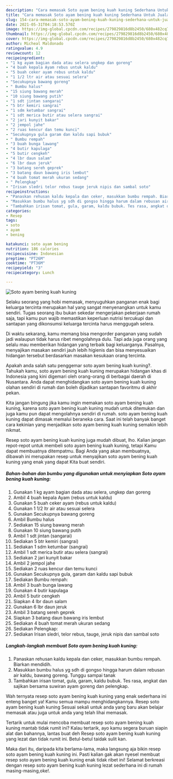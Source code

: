 ```yaml
---
description: "Cara memasak Soto ayam bening kuah kuning Sederhana Untuk Jualan"
title: "Cara memasak Soto ayam bening kuah kuning Sederhana Untuk Jualan"
slug: 154-cara-memasak-soto-ayam-bening-kuah-kuning-sederhana-untuk-jualan
date: 2021-05-31T04:18:53.570Z
image: https://img-global.cpcdn.com/recipes/279829816d8b2450/680x482cq70/soto-ayam-bening-kuah-kuning-foto-resep-utama.jpg
thumbnail: https://img-global.cpcdn.com/recipes/279829816d8b2450/680x482cq70/soto-ayam-bening-kuah-kuning-foto-resep-utama.jpg
cover: https://img-global.cpcdn.com/recipes/279829816d8b2450/680x482cq70/soto-ayam-bening-kuah-kuning-foto-resep-utama.jpg
author: Micheal Maldonado
ratingvalue: 4.9
reviewcount: 12
recipeingredient:
- "1 kg ayam bagian dada atau selera ungkep dan goreng"
- "4 buah kepala Ayam rebus untuk kaldu"
- "5 buah ceker ayam rebus untuk kaldu"
- "1 1/2 ltr air atau sesuai selera"
- "Secukupnya bawang goreng"
- " Bumbu halus"
- "15 siung bawang merah"
- "10 siung bawang putih"
- "1 sdt jintan sangarai"
- "5 btr kemiri sangrai"
- "1 sdm ketumbar sangrai"
- "1 sdt merica butir atau selera sangrai"
- "2 jari kunyit bakar"
- "2 jempol jahe"
- "2 ruas kencur dan temu kunci"
- "Secukupnya gula garam dan kaldu sapi bubuk"
- " Bumbu rempah"
- "3 buah bunga lawang"
- "4 butir kapulaga"
- "5 butir cengkeh"
- "4 lbr daun salam"
- "6 lbr daun jeruk"
- "3 batang sereh geprek"
- "3 batang daun bawang iris lembut"
- "4 buah tomat merah ukuran sedang"
- " Pelengkap"
- "Irisan sledri telor rebus tauge jeruk nipis dan sambal soto"
recipeinstructions:
- "Panaskan rehusan kaldu kepala dan ceker, masukkan bumbu rempah. Biarkan mendidih."
- "Masukkan bumbu halus yg sdh di gongso hingga harum dalam rebusan air kaldu, bawang goreng. Tunggu sampai tanak"
- "Tambahkan irisan tomat, gula, garam, kaldu bubuk. Tes rasa, angkat dan sajikan bersama suwiran ayam goreng dan pelengkap."
categories:
- Resep
tags:
- soto
- ayam
- bening

katakunci: soto ayam bening 
nutrition: 186 calories
recipecuisine: Indonesian
preptime: "PT26M"
cooktime: "PT36M"
recipeyield: "3"
recipecategory: Lunch

---
```



![Soto ayam bening kuah kuning](https://img-global.cpcdn.com/recipes/279829816d8b2450/680x482cq70/soto-ayam-bening-kuah-kuning-foto-resep-utama.jpg)

Selaku seorang yang hobi memasak, menyuguhkan panganan enak bagi keluarga tercinta merupakan hal yang sangat menyenangkan untuk kamu sendiri. Tugas seorang ibu bukan sekedar mengerjakan pekerjaan rumah saja, tapi kamu pun wajib memastikan keperluan nutrisi tercukupi dan santapan yang dikonsumsi keluarga tercinta harus menggugah selera.

Di waktu  sekarang, kamu memang bisa mengorder panganan yang sudah jadi walaupun tidak harus ribet mengolahnya dulu. Tapi ada juga orang yang selalu mau memberikan hidangan yang terbaik bagi keluarganya. Pasalnya, menyajikan masakan sendiri jauh lebih higienis dan bisa menyesuaikan hidangan tersebut berdasarkan masakan kesukaan orang tercinta. 



Apakah anda salah satu penggemar soto ayam bening kuah kuning?. Tahukah kamu, soto ayam bening kuah kuning merupakan hidangan khas di Indonesia yang kini digemari oleh orang-orang di berbagai daerah di Nusantara. Anda dapat menghidangkan soto ayam bening kuah kuning olahan sendiri di rumah dan boleh dijadikan santapan favoritmu di akhir pekan.

Kita jangan bingung jika kamu ingin memakan soto ayam bening kuah kuning, karena soto ayam bening kuah kuning mudah untuk ditemukan dan juga kamu pun dapat mengolahnya sendiri di rumah. soto ayam bening kuah kuning dapat dimasak memalui beraneka cara. Saat ini telah banyak banget cara kekinian yang menjadikan soto ayam bening kuah kuning semakin lebih nikmat.

Resep soto ayam bening kuah kuning juga mudah dibuat, lho. Kalian jangan repot-repot untuk membeli soto ayam bening kuah kuning, tetapi Kamu dapat membuatnya ditempatmu. Bagi Anda yang akan membuatnya, dibawah ini merupakan resep untuk menyajikan soto ayam bening kuah kuning yang enak yang dapat Kita buat sendiri.

<!--inarticleads1-->

##### Bahan-bahan dan bumbu yang digunakan untuk menyiapkan Soto ayam bening kuah kuning:

1. Gunakan 1 kg ayam bagian dada atau selera, ungkep dan goreng
1. Ambil 4 buah kepala Ayam (rebus untuk kaldu)
1. Gunakan 5 buah ceker ayam (rebus untuk kaldu)
1. Gunakan 1 1/2 ltr air atau sesuai selera
1. Gunakan Secukupnya bawang goreng
1. Ambil  Bumbu halus
1. Sediakan 15 siung bawang merah
1. Gunakan 10 siung bawang putih
1. Ambil 1 sdt jintan (sangarai)
1. Sediakan 5 btr kemiri (sangrai)
1. Sediakan 1 sdm ketumbar (sangrai)
1. Ambil 1 sdt merica butir atau selera (sangrai)
1. Sediakan 2 jari kunyit bakar
1. Ambil 2 jempol jahe
1. Sediakan 2 ruas kencur dan temu kunci
1. Gunakan Secukupnya gula, garam dan kaldu sapi bubuk
1. Sediakan  Bumbu rempah:
1. Ambil 3 buah bunga lawang
1. Gunakan 4 butir kapulaga
1. Ambil 5 butir cengkeh
1. Siapkan 4 lbr daun salam
1. Gunakan 6 lbr daun jeruk
1. Ambil 3 batang sereh geprek
1. Siapkan 3 batang daun bawang iris lembut
1. Sediakan 4 buah tomat merah ukuran sedang
1. Sediakan  Pelengkap:
1. Sediakan Irisan sledri, telor rebus, tauge, jeruk nipis dan sambal soto




<!--inarticleads2-->

##### Langkah-langkah membuat Soto ayam bening kuah kuning:

1. Panaskan rehusan kaldu kepala dan ceker, masukkan bumbu rempah. Biarkan mendidih.
1. Masukkan bumbu halus yg sdh di gongso hingga harum dalam rebusan air kaldu, bawang goreng. Tunggu sampai tanak
1. Tambahkan irisan tomat, gula, garam, kaldu bubuk. Tes rasa, angkat dan sajikan bersama suwiran ayam goreng dan pelengkap.




Wah ternyata resep soto ayam bening kuah kuning yang enak sederhana ini enteng banget ya! Kamu semua mampu menghidangkannya. Resep soto ayam bening kuah kuning Sesuai sekali untuk anda yang baru akan belajar memasak atau juga untuk anda yang telah lihai memasak.

Tertarik untuk mulai mencoba membuat resep soto ayam bening kuah kuning mantab tidak rumit ini? Kalau tertarik, ayo kamu segera buruan siapin alat dan bahannya, lantas buat deh Resep soto ayam bening kuah kuning yang lezat dan tidak rumit ini. Betul-betul taidak sulit kan. 

Maka dari itu, daripada kita berlama-lama, maka langsung aja bikin resep soto ayam bening kuah kuning ini. Pasti kalian gak akan nyesel membuat resep soto ayam bening kuah kuning enak tidak ribet ini! Selamat berkreasi dengan resep soto ayam bening kuah kuning lezat sederhana ini di rumah masing-masing,oke!.

